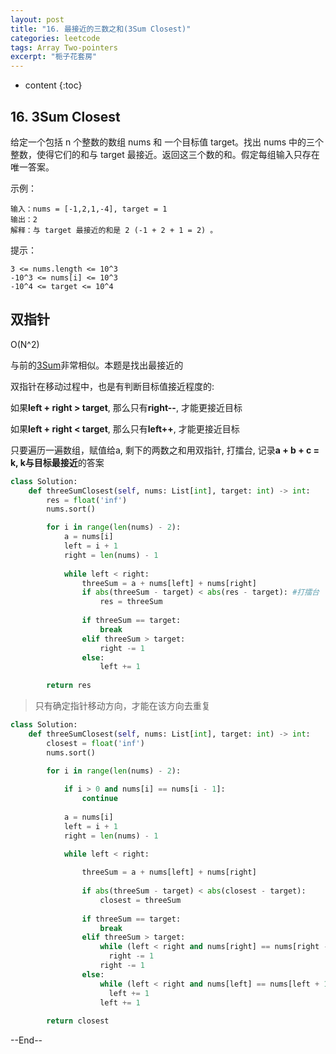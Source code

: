 ```yaml
---
layout: post
title: "16. 最接近的三数之和(3Sum Closest)"
categories: leetcode
tags: Array Two-pointers
excerpt: "栀子花套房"
---
```


* content
{:toc}

## 16. 3Sum Closest

给定一个包括 n 个整数的数组 nums 和 一个目标值 target。找出 nums 中的三个整数，使得它们的和与 target 最接近。返回这三个数的和。假定每组输入只存在唯一答案。

示例：

```
输入：nums = [-1,2,1,-4], target = 1
输出：2
解释：与 target 最接近的和是 2 (-1 + 2 + 1 = 2) 。
```

提示：

```
3 <= nums.length <= 10^3
-10^3 <= nums[i] <= 10^3
-10^4 <= target <= 10^4
```

## 双指针

O(N^2)

与前的[3Sum](http://geemaple.github.io/2020/07/22/leetcode-15/)非常相似。本题是找出最接近的

双指针在移动过程中，也是有判断目标值接近程度的:

如果**left + right > target**, 那么只有**right--**, 才能更接近目标

如果**left + right < target**, 那么只有**left++**, 才能更接近目标

只要遍历一遍数组，赋值给a, 剩下的两数之和用双指针, 打擂台, 记录**a + b + c = k, k与目标最接近**的答案

```python
class Solution:
    def threeSumClosest(self, nums: List[int], target: int) -> int:
        res = float('inf')
        nums.sort()

        for i in range(len(nums) - 2):            
            a = nums[i]
            left = i + 1
            right = len(nums) - 1
            
            while left < right:
                threeSum = a + nums[left] + nums[right]
                if abs(threeSum - target) < abs(res - target): #打擂台
                    res = threeSum
                    
                if threeSum == target:
                    break
                elif threeSum > target:
                    right -= 1
                else:
                    left += 1
                    
        return res

```

> 只有确定指针移动方向，才能在该方向去重复

```python
class Solution:
    def threeSumClosest(self, nums: List[int], target: int) -> int:
        closest = float('inf')
        nums.sort()

        for i in range(len(nums) - 2):
            
            if i > 0 and nums[i] == nums[i - 1]:
                continue
            
            a = nums[i]
            left = i + 1
            right = len(nums) - 1
            
            while left < right:

                threeSum = a + nums[left] + nums[right]
                
                if abs(threeSum - target) < abs(closest - target):
                    closest = threeSum
                    
                if threeSum == target:
                    break
                elif threeSum > target:
                    while (left < right and nums[right] == nums[right - 1]): #去重复
                      right -= 1
                    right -= 1
                else:
                    while (left < right and nums[left] == nums[left + 1]): #去重复
                      left += 1
                    left += 1
                    
        return closest
```

--End--


